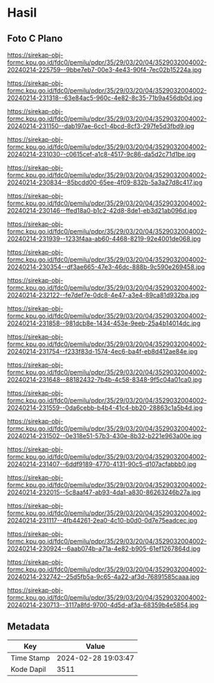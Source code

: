 # Hasil

## Foto C Plano

https://sirekap-obj-formc.kpu.go.id/fdc0/pemilu/pdpr/35/29/03/20/04/3529032004002-20240214-225759--9bbe7eb7-00e3-4e43-90f4-7ec02b15224a.jpg

https://sirekap-obj-formc.kpu.go.id/fdc0/pemilu/pdpr/35/29/03/20/04/3529032004002-20240214-231318--63e84ac5-960c-4e82-8c35-71b9a456db0d.jpg

https://sirekap-obj-formc.kpu.go.id/fdc0/pemilu/pdpr/35/29/03/20/04/3529032004002-20240214-231150--dab197ae-6cc1-4bcd-8cf3-297fe5d3fbd9.jpg

https://sirekap-obj-formc.kpu.go.id/fdc0/pemilu/pdpr/35/29/03/20/04/3529032004002-20240214-231030--c0615cef-a1c8-4517-9c86-da5d2c71d1be.jpg

https://sirekap-obj-formc.kpu.go.id/fdc0/pemilu/pdpr/35/29/03/20/04/3529032004002-20240214-230834--85bcdd00-65ee-4f09-832b-5a3a27d8c417.jpg

https://sirekap-obj-formc.kpu.go.id/fdc0/pemilu/pdpr/35/29/03/20/04/3529032004002-20240214-230146--ffed18a0-b1c2-42d8-8de1-eb3d21ab096d.jpg

https://sirekap-obj-formc.kpu.go.id/fdc0/pemilu/pdpr/35/29/03/20/04/3529032004002-20240214-231939--1233f4aa-ab60-4468-8219-92e4001de068.jpg

https://sirekap-obj-formc.kpu.go.id/fdc0/pemilu/pdpr/35/29/03/20/04/3529032004002-20240214-230354--df3ae665-47e3-46dc-888b-9c590e269458.jpg

https://sirekap-obj-formc.kpu.go.id/fdc0/pemilu/pdpr/35/29/03/20/04/3529032004002-20240214-232122--fe7def7e-0dc8-4e47-a3e4-89ca81d932ba.jpg

https://sirekap-obj-formc.kpu.go.id/fdc0/pemilu/pdpr/35/29/03/20/04/3529032004002-20240214-231858--981dcb8e-1434-453e-9eeb-25a4b14014dc.jpg

https://sirekap-obj-formc.kpu.go.id/fdc0/pemilu/pdpr/35/29/03/20/04/3529032004002-20240214-231754--f233f83d-1574-4ec6-ba4f-eb8d412ae84e.jpg

https://sirekap-obj-formc.kpu.go.id/fdc0/pemilu/pdpr/35/29/03/20/04/3529032004002-20240214-231648--88182432-7b4b-4c58-8348-9f5c04a01ca0.jpg

https://sirekap-obj-formc.kpu.go.id/fdc0/pemilu/pdpr/35/29/03/20/04/3529032004002-20240214-231559--0da6cebb-b4b4-41c4-bb20-28863c1a5b4d.jpg

https://sirekap-obj-formc.kpu.go.id/fdc0/pemilu/pdpr/35/29/03/20/04/3529032004002-20240214-231502--0e318e51-57b3-430e-8b32-b221e963a00e.jpg

https://sirekap-obj-formc.kpu.go.id/fdc0/pemilu/pdpr/35/29/03/20/04/3529032004002-20240214-231407--6ddf9189-4770-4131-90c5-d107acfabbb0.jpg

https://sirekap-obj-formc.kpu.go.id/fdc0/pemilu/pdpr/35/29/03/20/04/3529032004002-20240214-232015--5c8aaf47-ab93-4da1-a830-86263246b27a.jpg

https://sirekap-obj-formc.kpu.go.id/fdc0/pemilu/pdpr/35/29/03/20/04/3529032004002-20240214-231117--4fb44261-2ea0-4c10-b0d0-0d7e75eadcec.jpg

https://sirekap-obj-formc.kpu.go.id/fdc0/pemilu/pdpr/35/29/03/20/04/3529032004002-20240214-230924--6aab074b-a71a-4e82-b905-61ef1267864d.jpg

https://sirekap-obj-formc.kpu.go.id/fdc0/pemilu/pdpr/35/29/03/20/04/3529032004002-20240214-232742--25d5fb5a-9c65-4a22-af3d-76891585caaa.jpg

https://sirekap-obj-formc.kpu.go.id/fdc0/pemilu/pdpr/35/29/03/20/04/3529032004002-20240214-230713--3117a8fd-9700-4d5d-af3a-68359b4e5854.jpg


## Metadata

| Key        | Value               |
| ---------- | ------------------- |
| Time Stamp | 2024-02-28 19:03:47 |
| Kode Dapil | 3511                |



